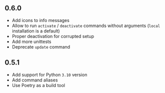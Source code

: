 ## 0.6.0

* Add icons to info messages
* Allow to run `activate` / `deactivate` commands without arguments (`local` installation is a default)
* Proper deactivation for corrupted setup
* Add more unittests
* Deprecate `update` command

## 0.5.1

* Add support for Python `3.10` version
* Add command aliases
* Use Poetry as a build tool
